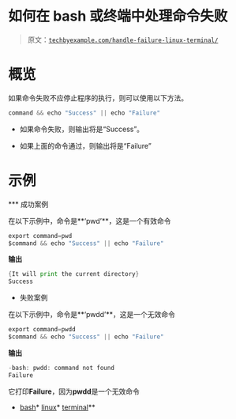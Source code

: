 # 如何在 bash 或终端中处理命令失败

> 原文：[`techbyexample.com/handle-failure-linux-terminal/`](https://techbyexample.com/handle-failure-linux-terminal/)

# **概览**

如果命令失败不应停止程序的执行，则可以使用以下方法。

```go
command && echo "Success" || echo "Failure"
```

+   如果命令失败，则输出将是“Success”。

+   如果上面的命令通过，则输出将是“Failure”

# **示例**

***   成功案例

在以下示例中，命令是**‘pwd’**，这是一个有效命令

```go
export command=pwd
$command && echo "Success" || echo "Failure"
```

**输出**

```go
{It will print the current directory}
Success
```

+   失败案例

在以下示例中，命令是**‘pwdd’**，这是一个无效命令

```go
export command=pwdd
$command && echo "Success" || echo "Failure"
```

**输出**

```go
-bash: pwdd: command not found
Failure
```

它打印**Failure**，因为**pwdd**是一个无效命令

+   [bash](https://techbyexample.com/tag/bash/)*   [linux](https://techbyexample.com/tag/linux/)*   [terminal](https://techbyexample.com/tag/terminal/)**
